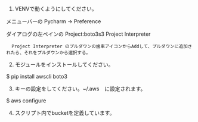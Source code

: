 1. VENVで動くようにしてください。

  メニューバーの
    Pycharm -> Preference
  
  ダイアログの左ペインの
    Project:boto3s3
      Project Interpreter 

      Project Interpreter のプルダウンの歯車アイコンからAddして、プルダウンに追加されたら、それをプルダウンから選択する。


2. モジュールをインストールしてください。

  $ pip install awscli boto3

3. キーの設定をしてください。~/.aws　に設定されます。

  $ aws configure
  
4. スクリプト内でbucketを定義しています。